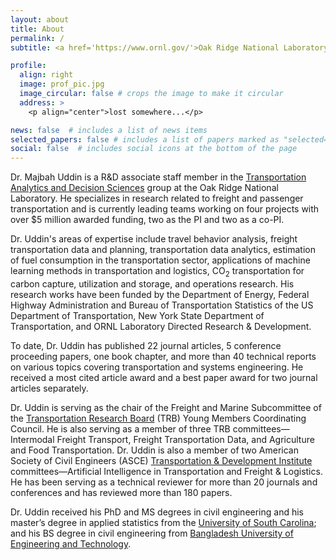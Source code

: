 ```yaml
---
layout: about
title: About
permalink: /
subtitle: <a href='https://www.ornl.gov/'>Oak Ridge National Laboratory</a>, 1 Bethel Valley Rd, Oak Ridge, TN 37830

profile:
  align: right
  image: prof_pic.jpg
  image_circular: false # crops the image to make it circular
  address: >
    <p align="center">lost somewhere...</p>

news: false  # includes a list of news items
selected_papers: false # includes a list of papers marked as "selected={true}"
social: false  # includes social icons at the bottom of the page
---
```

Dr. Majbah Uddin is a R&D associate staff member in the [Transportation Analytics and Decision Sciences](https://www.ornl.gov/group/transportation-analytics-and-decision-sciences) group at the Oak Ridge National Laboratory.  He specializes in research related to freight and passenger transportation and is currently leading teams working on four projects with over $5 million awarded funding, two as the PI and two as a co-PI.

Dr. Uddin's areas of expertise include travel behavior analysis, freight transportation data and planning, transportation data analytics, estimation of fuel consumption in the transportation sector, applications of machine learning methods in transportation and logistics, CO<sub>2</sub> transportation for carbon capture, utilization and storage, and operations research. His research works have been funded by the Department of Energy, Federal Highway Administration and Bureau of Transportation Statistics of the US Department of Transportation, New York State Department of Transportation, and ORNL Laboratory Directed Research & Development.

To date, Dr. Uddin has published 22 journal articles, 5 conference proceeding papers, one book chapter, and more than 40 technical reports on various topics covering transportation and systems engineering. He received a most cited article award and a best paper award for two journal articles separately.

Dr. Uddin is serving as the chair of the Freight and Marine Subcommittee of the [Transportation Research Board](https://www.nationalacademies.org/trb/transportation-research-board) (TRB) Young Members Coordinating Council.  He is also serving as a member of three TRB committees—Intermodal Freight Transport, Freight Transportation Data, and Agriculture and Food Transportation. Dr. Uddin is also a member of two American Society of Civil Engineers (ASCE) [Transportation & Development Institute](https://www.asce.org/communities/institutes-and-technical-groups/transportation-and-development-institute) committees—Artificial Intelligence in Transportation and Freight & Logistics. He has been serving as a technical reviewer for more than 20 journals and conferences and has reviewed more than 180 papers.

Dr. Uddin received his PhD and MS degrees in civil engineering and his master’s degree in applied statistics from the [University of South Carolina](https://sc.edu/); and his BS degree in civil engineering from [Bangladesh University of Engineering and Technology](https://www.buet.ac.bd/web/).


<!-- Write your biography here. Tell the world about yourself. Link to your favorite [subreddit](http://reddit.com). You can put a picture in, too. The code is already in, just name your picture `prof_pic.jpg` and put it in the `img/` folder.

Put your address / P.O. box / other info right below your picture. You can also disable any these elements by editing `profile` property of the YAML header of your `_pages/about.md`. Edit `_bibliography/papers.bib` and Jekyll will render your [publications page](/al-folio/publications/) automatically.

Link to your social media connections, too. This theme is set up to use [Font Awesome icons](http://fortawesome.github.io/Font-Awesome/) and [Academicons](https://jpswalsh.github.io/academicons/), like the ones below. Add your Facebook, Twitter, LinkedIn, Google Scholar, or just disable all of them. -->
